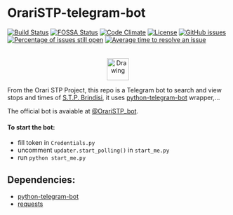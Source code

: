 # OrariSTP-telegram-bot 
[![Build Status](https://travis-ci.org/Peppuz/OrariSTP-telegram-bot.svg?branch=master)](https://travis-ci.org/Peppuz/OrariSTP-telegram-bot) [![FOSSA Status](https://app.fossa.io/api/projects/git%2Bhttps%3A%2F%2Fgithub.com%2FPeppuz%2FOrariSTP-bot.svg?type=shield)](https://app.fossa.io/projects/git%2Bhttps%3A%2F%2Fgithub.com%2FPeppuz%2FOrariSTP-bot?ref=badge_shield) 
[![Code Climate](https://img.shields.io/badge/codeclimate-3.23-lightgray.svg)](https://codeclimate.com/github/Peppuz/OrariSTP-bot)
[![License](https://img.shields.io/aur/license/yaourt.svg)]() [![GitHub issues](https://img.shields.io/github/issues/Peppuz/OrariSTP-telegram-bot.svg)](https://github.com/Peppuz/OrariSTP-telegram-bot/issues) [![Percentage of issues still open](http://isitmaintained.com/badge/open/Peppuz/OrariSTP-telegram-bot.svg)](http://isitmaintained.com/project/Peppuz/OrariSTP-telegram-bot "Percentage of issues still open") [![Average time to resolve an issue](http://isitmaintained.com/badge/resolution/Peppuz/OrariSTP-telegram-bot.svg)](http://isitmaintained.com/project/Peppuz/OrariSTP-telegram-bot "Average time to resolve an issue")  


<center><img src="http://195.223.136.172:11080/Orari_STP/pics/icon.png" alt="Drawing" width="50" style="padding-top:20"/> </center>

From the Orari STP Project, this repo is a Telegram bot to search and view stops and times of [S.T.P. Brindisi](http://www.stpbrindisi.it/), it uses [python-telegram-bot](https://github.com/python-telegram-bot/python-telegram-bot) wrapper,...


The official bot is avaiable at [@OrariSTP_bot](https://t.me/OrariSTP_bot "Apri su Telegram").
 
 
 #### To start the bot:
   - fill token in `Credentials.py`
   - uncomment `updater.start_polling()` in `start_me.py`
   - run `python start_me.py`
 
 
## Dependencies: 
 * [python-telegram-bot](https://github.com/python-telegram-bot/python-telegram-bot)
 * [requests](http://docs.python-requests.org/en/master/)
